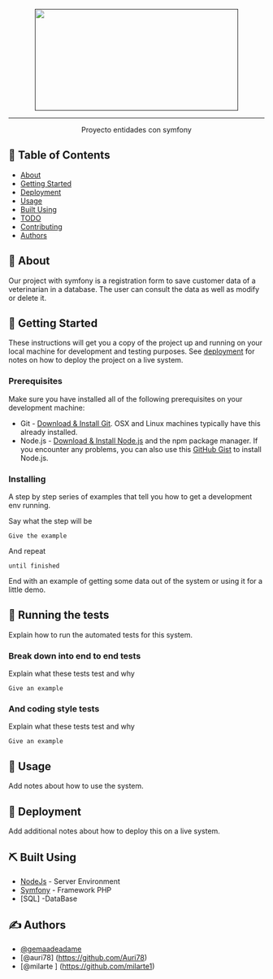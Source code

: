 <p align="center">
  <a href="" rel="noopener">
 <img width=400px height=200px src="https://www.bing.com/images/search?view=detailV2&ccid=LlXg%2b6Fy&id=83C8F4198A1EA508FAC9309E48C15A5332EA0D71&thid=OIP.LlXg-6Fyll7ucHX43Q7xjQHaD8&mediaurl=https%3a%2f%2fwww.hazunaweb.com%2fimagenes%2fsymfony.jpg&cdnurl=https%3a%2f%2fth.bing.com%2fth%2fid%2fR.2e55e0fba172965eee7075f8dd0ef18d%3frik%3dcQ3qMlNawUieMA%26pid%3dImgRaw%26r%3d0&exph=480&expw=900&q=symfony&simid=608012888359333946&FORM=IRPRST&ck=018839FAEF9633A50E9E16D3A38F8EF7&selectedIndex=2&ajaxhist=0&ajaxserp=0"></a>
</p>


---

<p align="center"> Proyecto entidades con symfony
    <br> 
</p>

## 📝 Table of Contents

- [About](#about)
- [Getting Started](#getting_started)
- [Deployment](#deployment)
- [Usage](#usage)
- [Built Using](#built_using)
- [TODO](../TODO.md)
- [Contributing](../CONTRIBUTING.md)
- [Authors](#authors)


## 🧐 About <a name = "about"></a>

Our project with symfony is a registration form to save customer data of a veterinarian in a database. The user can consult the data as well as modify or delete it.

## 🏁 Getting Started <a name = "getting_started"></a>

These instructions will get you a copy of the project up and running on your local machine for development and testing purposes. See [deployment](#deployment) for notes on how to deploy the project on a live system.

### Prerequisites
Make sure you have installed all of the following prerequisites on your development machine:
* Git - [Download & Install Git](https://git-scm.com/downloads). OSX and Linux machines typically have this already installed.
* Node.js - [Download & Install Node.js](https://nodejs.org/en/download/) and the npm package manager. If you encounter any problems, you can also use this [GitHub Gist](https://gist.github.com/isaacs/579814) to install Node.js.


### Installing

A step by step series of examples that tell you how to get a development env running.

Say what the step will be

```
Give the example
```

And repeat

```
until finished
```

End with an example of getting some data out of the system or using it for a little demo.

## 🔧 Running the tests <a name = "tests"></a>

Explain how to run the automated tests for this system.

### Break down into end to end tests

Explain what these tests test and why

```
Give an example
```

### And coding style tests

Explain what these tests test and why

```
Give an example
```

## 🎈 Usage <a name="usage"></a>

Add notes about how to use the system.

## 🚀 Deployment <a name = "deployment"></a>

Add additional notes about how to deploy this on a live system.

## ⛏️ Built Using <a name = "built_using"></a>


- [NodeJs](https://nodejs.org/en/) - Server Environment
- [Symfony](https://symfony.com/) - Framework PHP
- [SQL] -DataBase


## ✍️ Authors <a name = "authors"></a>

- [@gemaadeadame](https://github.com/gemaadeadame)
- [@auri78] (https://github.com/Auri78)
- [@milarte ] (https://github.com/milarte1)



